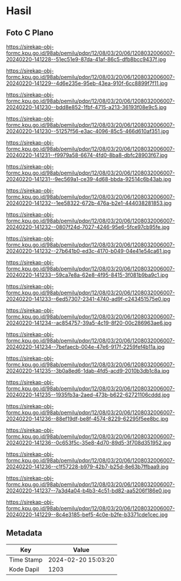 # Hasil

## Foto C Plano

https://sirekap-obj-formc.kpu.go.id/98ab/pemilu/pdpr/12/08/03/20/06/1208032006007-20240220-141228--51ec51e9-87da-41af-86c5-dfb8bcc9437f.jpg

https://sirekap-obj-formc.kpu.go.id/98ab/pemilu/pdpr/12/08/03/20/06/1208032006007-20240220-141229--4d6e235e-95eb-43ea-910f-6cc8899f7f11.jpg

https://sirekap-obj-formc.kpu.go.id/98ab/pemilu/pdpr/12/08/03/20/06/1208032006007-20240220-141230--bdd8e852-1fbf-4715-a213-36193f08e9c5.jpg

https://sirekap-obj-formc.kpu.go.id/98ab/pemilu/pdpr/12/08/03/20/06/1208032006007-20240220-141230--51257f56-e3ac-4096-85c5-466d610af351.jpg

https://sirekap-obj-formc.kpu.go.id/98ab/pemilu/pdpr/12/08/03/20/06/1208032006007-20240220-141231--f9979a58-6674-4fd0-8ba8-dbfc28903f67.jpg

https://sirekap-obj-formc.kpu.go.id/98ab/pemilu/pdpr/12/08/03/20/06/1208032006007-20240220-141231--9ec569a1-ce39-4d68-bbda-92514c6b43ab.jpg

https://sirekap-obj-formc.kpu.go.id/98ab/pemilu/pdpr/12/08/03/20/06/1208032006007-20240220-141232--1ee58322-672b-476a-b2e1-444038281853.jpg

https://sirekap-obj-formc.kpu.go.id/98ab/pemilu/pdpr/12/08/03/20/06/1208032006007-20240220-141232--0807f24d-7027-4246-95e6-5fce97cb95fe.jpg

https://sirekap-obj-formc.kpu.go.id/98ab/pemilu/pdpr/12/08/03/20/06/1208032006007-20240220-141232--27b641b0-ed3c-4170-b049-04e41e54ca61.jpg

https://sirekap-obj-formc.kpu.go.id/98ab/pemilu/pdpr/12/08/03/20/06/1208032006007-20240220-141233--59ca7e8a-62e8-4f95-8415-3f081b9ba9c1.jpg

https://sirekap-obj-formc.kpu.go.id/98ab/pemilu/pdpr/12/08/03/20/06/1208032006007-20240220-141233--6ed57307-2341-4740-ad9f-c243451575e0.jpg

https://sirekap-obj-formc.kpu.go.id/98ab/pemilu/pdpr/12/08/03/20/06/1208032006007-20240220-141234--ac854757-39a5-4c19-8f20-00c286963ae6.jpg

https://sirekap-obj-formc.kpu.go.id/98ab/pemilu/pdpr/12/08/03/20/06/1208032006007-20240220-141234--7befaecb-004e-47e6-917f-2259fef4b11a.jpg

https://sirekap-obj-formc.kpu.go.id/98ab/pemilu/pdpr/12/08/03/20/06/1208032006007-20240220-141235--3b0a8ed6-1dab-4fd5-acd9-2010b3db1c8a.jpg

https://sirekap-obj-formc.kpu.go.id/98ab/pemilu/pdpr/12/08/03/20/06/1208032006007-20240220-141235--1935fb3a-2aed-473b-b622-62721106cddd.jpg

https://sirekap-obj-formc.kpu.go.id/98ab/pemilu/pdpr/12/08/03/20/06/1208032006007-20240220-141236--88ef19df-be8f-4574-8229-62295f5ee8bc.jpg

https://sirekap-obj-formc.kpu.go.id/98ab/pemilu/pdpr/12/08/03/20/06/1208032006007-20240220-141236--0c653f5c-35e8-4d70-89d5-3f708d351952.jpg

https://sirekap-obj-formc.kpu.go.id/98ab/pemilu/pdpr/12/08/03/20/06/1208032006007-20240220-141236--c1f57228-b979-42b7-b25d-8e63b7ffbaa9.jpg

https://sirekap-obj-formc.kpu.go.id/98ab/pemilu/pdpr/12/08/03/20/06/1208032006007-20240220-141237--7a3d4a04-b4b3-4c51-bd82-aa5206f186e0.jpg

https://sirekap-obj-formc.kpu.go.id/98ab/pemilu/pdpr/12/08/03/20/06/1208032006007-20240220-141229--8c4e3185-bef5-4c0e-b2fe-b3371cde1cec.jpg


## Metadata

| Key        | Value               |
| ---------- | ------------------- |
| Time Stamp | 2024-02-20 15:03:20 |
| Kode Dapil | 1203                |



